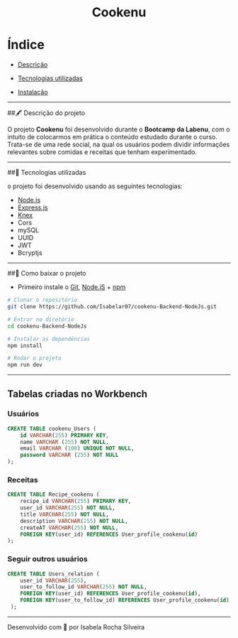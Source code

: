 <h1 align="center">
    Cookenu
</h1>

# Índice

- [Descrição](#-Descrição-do-projeto)

- [Tecnologias utilizadas](#-Tecnologias-utilizadas)

- [Instalação](#-Como-baixar-o-projeto)

---

##🖋 Descrição do projeto

O projeto **Cookenu** foi desenvolvido durante o **Bootcamp da Labenu**, com o intuito de colocarmos em prática o conteúdo estudado durante o curso. Trata-se de uma rede social, na qual os usuários podem dividir informações relevantes sobre comidas e receitas que tenham experimentado. 

---

##🚀 Tecnologias utilizadas

o projeto foi desenvolvido usando as seguintes tecnologias:

- [Node.js](https://nodejs.org/pt-br/docs/)
- [Express.js](http://expressjs.com/pt-br/)
- [Knex](http://knexjs.org/)
- Cors
- mySQL
- UUID
- JWT
- Bcryptjs

---

##💾 Como baixar o projeto

- Primeiro instale o [Git](https://git-scm.com/), [Node.jS](https://nodejs.org/pt-br/download/) + [npm](https://www.npmjs.com/get-npm)
```bash
# Clonar o repositório
git clone https://github.com/Isabelar07/cookenu-Backend-NodeJs.git

# Entrar no diretório
cd cookenu-Backend-NodeJs

# Instalar as dependências
npm install

# Rodar o projeto
npm run dev
```

---

## Tabelas criadas no Workbench

### Usuários
```sql
CREATE TABLE cookenu_Users (
	id VARCHAR(255) PRIMARY KEY,
    name VARCHAR (255) NOT NULL,
    email VARCHAR (100) UNIQUE NOT NULL,
    password VARCHAR (255) NOT NULL
);
```

### Receitas
```sql
CREATE TABLE Recipe_cookenu (
	recipe_id VARCHAR(255) PRIMARY KEY,
    user_id VARCHAR(255) NOT NULL,
    title VARCHAR(255) NOT NULL,
    description VARCHAR(255) NOT NULL,
    createAT VARCHAR(255) NOT NULL,
    FOREIGN KEY(user_id) REFERENCES User_profile_cookenu(id) 
);
```

### Seguir outros usuários
```sql
CREATE TABLE Users_relation (
	user_id VARCHAR(255),
    user_to_follow_id VARCHAR(255) NOT NULL,
    FOREIGN KEY(user_id) REFERENCES User_profile_cookenu(id),
    FOREIGN KEY(user_to_follow_id) REFERENCES User_profile_cookenu(id)
 );
```

---

Desenvolvido com 🧡 por Isabela Rocha Silveira